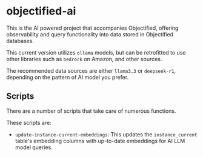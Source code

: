 # objectified-ai

This is the AI powered project that accompanies Objectified, offering observability and
query functionality into data stored in Objectified databases.

This current version utilizes `ollama` models, but can be retrofitted to use other
libraries such as `bedrock` on Amazon, and other sources.

The recommended data sources are either `llama3.3` or `deepseek-r1`, depending on the
pattern of AI model you prefer.

## Scripts

There are a number of scripts that take care of numerous functions.

These scripts are:

- `update-instance-current-embeddings`: This updates the `instance_current` table's embedding
  columns with up-to-date embeddings for AI LLM model queries.
